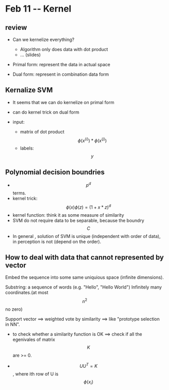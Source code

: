 # Feb 11 -- Kernel

## review
* Can we kernelize everything?
    * Algorithm only does data with dot product
    * ... (slides)


* Primal form: represent the data in actual space
* Dual form: represent in combination data form


## Kernalize SVM
* It seems that we can do kernelize on primal form
* can do kernel trick on dual form

* input:
    * matrix of dot product $$\phi(x^{(i)})*\phi(x^{(j)})$$
    * labels: $$y$$

## Polynomial decision boundries

* $$p^d$$ terms.
* kernel trick: $$\phi(x)\phi(z) = (1+x*z)^d$$
* kernel function: think it as some measure of similarity
* SVM do not require data to be separable, because the boundry $$C$$
* In general , solution of SVM is unique (independent with order of data), in perception is not (depend on the order).


## How to deal with data that cannot represented by vector

Embed the sequence into some same uniquious space (infinite dimensions).

Substring: a sequence of words (e.g. "Hello", "Hello World")
Infinitely many coordinates.(at most $$n^2$$ no zero)

Support vector ==> weighted vote by similarity ==> like "prototype selection in NN".

* to check whether a similarity function is OK ==> check if all the egenivales of matrix $$K$$ are >= 0.

* $$UU^T = K$$, where ith row of U is $$\phi(x_i)$$


